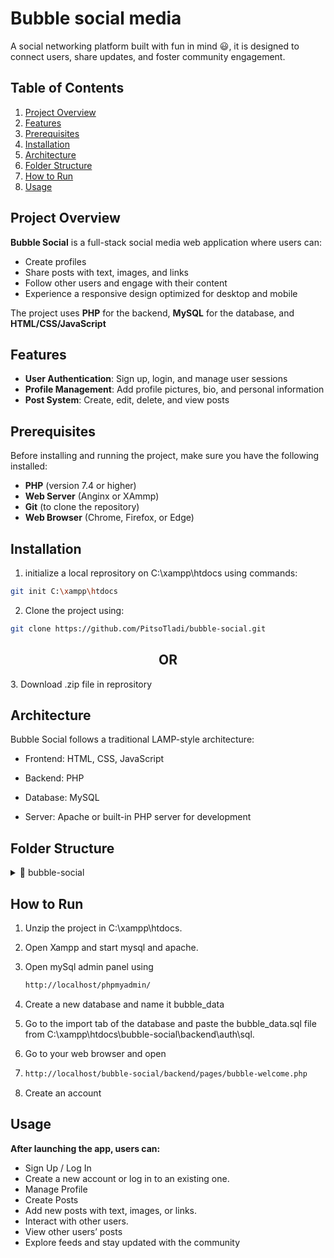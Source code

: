 # Bubble social media


A social networking platform built with fun in mind :smiley:, it is designed to connect users, share updates, and foster community engagement. 

## Table of Contents

1. [Project Overview](#project-overview)  
2. [Features](#features)
3.  [Prerequisites](#prerequisites)
4. [Installation](#installation)  
5. [Architecture](#architecture)  
6. [Folder Structure](#folder-structure)  
7. [How to Run](#how-to-run)  
8. [Usage](#usage)  


## Project Overview

**Bubble Social** is a full-stack social media web application where users can:  

- Create  profiles  
- Share posts with text, images, and links  
- Follow other users and engage with their content  
- Experience a responsive design optimized for desktop and mobile  

The project uses **PHP** for the backend, **MySQL** for the database, and **HTML/CSS/JavaScript**

## Features

- **User Authentication**: Sign up, login, and manage user sessions  
- **Profile Management**: Add profile pictures, bio, and personal information  
- **Post System**: Create, edit, delete, and view posts  

## Prerequisites

Before installing and running the project, make sure you have the following installed:  

- **PHP** (version 7.4 or higher)   
- **Web Server** (Anginx or XAmmp)  
- **Git** (to clone the repository)  
- **Web Browser** (Chrome, Firefox, or Edge) 

## Installation
1. initialize a  local reprository on C:\xampp\htdocs using commands:
 ```bash
git init C:\xampp\htdocs
```

2. Clone the project using:
```bash
git clone https://github.com/PitsoTladi/bubble-social.git
```

<h2 align="center">OR</h2>
3. Download .zip file in reprository

## Architecture
Bubble Social follows a traditional LAMP-style architecture:

- Frontend: HTML, CSS, JavaScript

- Backend: PHP

- Database: MySQL

- Server: Apache or built-in PHP server for development

## Folder Structure
<details>
  <summary>📁 bubble-social</summary>

```plaintext
bubble-social/
├── backend/
│   ├── Auth/
│   ├── Pages/
|   ├── Sql
│   └── Includes/
├── cover img/
├── frontend/
│   ├── css/
│   ├── js/
├── parefenelia/
├── pp pics/
├── uploads/
└── test.html
```
</details> 

## How to Run
1. Unzip the project in C:\xampp\htdocs.
2. Open Xampp and start mysql and apache.
3. Open mySql admin panel using
   ```bash
   http://localhost/phpmyadmin/
   ```
4. Create a new database and name it bubble_data
5. Go to the import tab of the database and paste the bubble_data.sql file from C:\xampp\htdocs\bubble-social\backend\auth\sql.
6. Go to your web browser and open
7. ```bash
   http://localhost/bubble-social/backend/pages/bubble-welcome.php
   ```
    
7. Create an account

## Usage

**After launching the app, users can:**

- Sign Up / Log In
- Create a new account or log in to an existing one.
- Manage Profile
- Create Posts
- Add new posts with text, images, or links.
- Interact with other users.
- View other users’ posts
- Explore feeds and stay updated with the community


